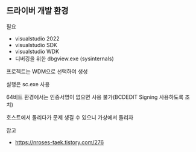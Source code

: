 ## 드라이버 개발 환경 

필요
* visualstudio 2022
* visualstudio SDK
* visualstudio WDK
* 디버깅을 위한 dbgview.exe (sysinternals)


프로젝트는 WDM으로 선택하여 생성

실행은 sc.exe 사용 

64비트 환경에서는 인증서명이 없으면 사용 불가(BCDEDIT Signing 사용하도록 조치)

호스트에서 돌리다가 문제 생길 수 있으니 가상에서 돌리자

참고
* https://nroses-taek.tistory.com/276
